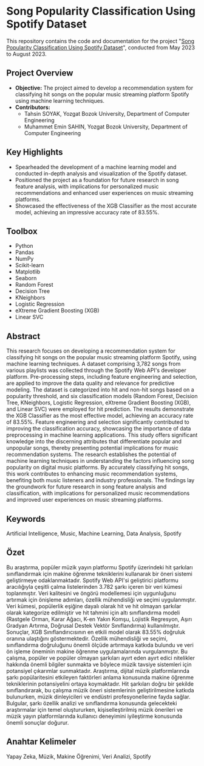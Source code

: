 # Song Popularity Classification Using Spotify Dataset

This repository contains the code and documentation for the project "[Song Popularity Classification Using Spotify Dataset](https://www.izdas.org/_files/ugd/614b1f_b036534f63a64503a91c1c36142b501b.pdf#page=96)", conducted from May 2023 to August 2023.

## Project Overview

- **Objective:** The project aimed to develop a recommendation system for classifying hit songs on the popular music streaming platform Spotify using machine learning techniques.
- **Contributors:**
  - Tahsin SOYAK, Yozgat Bozok University, Department of Computer Engineering
  - Muhammet Emin SAHIN, Yozgat Bozok University, Department of Computer Engineering

## Key Highlights

- Spearheaded the development of a machine learning model and conducted in-depth analysis and visualization of the Spotify dataset.
- Positioned the project as a foundation for future research in song feature analysis, with implications for personalized music recommendations and enhanced user experiences on music streaming platforms.
- Showcased the effectiveness of the XGB Classifier as the most accurate model, achieving an impressive accuracy rate of 83.55%.

## Toolbox

- Python
- Pandas
- NumPy
- Scikit-learn
- Matplotlib
- Seaborn
- Random Forest
- Decision Tree
- KNeighbors
- Logistic Regression
- eXtreme Gradient Boosting (XGB)
- Linear SVC

## Abstract

This research focuses on developing a recommendation system for classifying hit songs on the popular music streaming platform Spotify, using machine learning techniques. A dataset comprising 3,782 songs from various playlists was collected through the Spotify Web API's developer platform. Pre-processing steps, including feature engineering and selection, are applied to improve the data quality and relevance for predictive modeling. The dataset is categorized into hit and non-hit songs based on a popularity threshold, and six classification models (Random Forest, Decision Tree, KNeighbors, Logistic Regression, eXtreme Gradient Boosting (XGB), and Linear SVC) were employed for hit prediction. The results demonstrate the XGB Classifier as the most effective model, achieving an accuracy rate of 83.55%. Feature engineering and selection significantly contributed to improving the classification accuracy, showcasing the importance of data preprocessing in machine learning applications. This study offers significant knowledge into the discerning attributes that differentiate popular and unpopular songs, thereby presenting potential implications for music recommendation systems. The research establishes the potential of machine learning techniques in understanding the factors influencing song popularity on digital music platforms. By accurately classifying hit songs, this work contributes to enhancing music recommendation systems, benefiting both music listeners and industry professionals. The findings lay the groundwork for future research in song feature analysis and classification, with implications for personalized music recommendations and improved user experiences on music streaming platforms.

## Keywords

Artificial Intelligence, Music, Machine Learning, Data Analysis, Spotify

## Özet

Bu araştırma, popüler müzik yayın platformu Spotify üzerindeki hit şarkıları sınıflandırmak için makine öğrenme tekniklerini kullanarak bir öneri sistemi geliştirmeye odaklanmaktadır. Spotify Web API'si geliştirici platformu aracılığıyla çeşitli çalma listelerinden 3.782 şarkı içeren bir veri kümesi toplanmıştır. Veri kalitesini ve öngörü modellemesi için uygunluğunu artırmak için önişleme adımları, özellik mühendisliği ve seçimi uygulanmıştır. Veri kümesi, popülerlik eşiğine dayalı olarak hit ve hit olmayan şarkılar olarak kategorize edilmiştir ve hit tahmini için altı sınıflandırma modeli (Rastgele Orman, Karar Ağacı, K-en Yakın Komşu, Lojistik Regresyon, Aşırı Gradyan Artırma, Doğrusal Destek Vektör Sınıflandırma) kullanılmıştır. Sonuçlar, XGB Sınıflandırıcısının en etkili model olarak 83.55% doğruluk oranına ulaştığını göstermektedir. Özellik mühendisliği ve seçimi, sınıflandırma doğruluğunu önemli ölçüde artırmaya katkıda bulundu ve veri ön işleme öneminin makine öğrenme uygulamalarında vurgulanmıştır. Bu çalışma, popüler ve popüler olmayan şarkıları ayırt eden ayırt edici nitelikler hakkında önemli bilgiler sunmakta ve böylece müzik tavsiye sistemleri için potansiyel çıkarımlar sunmaktadır. Araştırma, dijital müzik platformlarında şarkı popülaritesini etkileyen faktörleri anlama konusunda makine öğrenme tekniklerinin potansiyelini ortaya koymaktadır. Hit şarkıları doğru bir şekilde sınıflandırarak, bu çalışma müzik öneri sistemlerinin geliştirilmesine katkıda bulunurken, müzik dinleyicileri ve endüstri profesyonellerine fayda sağlar. Bulgular, şarkı özellik analizi ve sınıflandırma konusunda gelecekteki araştırmalar için temel oluştururken, kişiselleştirilmiş müzik önerileri ve müzik yayın platformlarında kullanıcı deneyimini iyileştirme konusunda önemli sonuçlar doğurur.

## Anahtar Kelimeler

Yapay Zeka, Müzik, Makine Öğrenimi, Veri Analizi, Spotify

